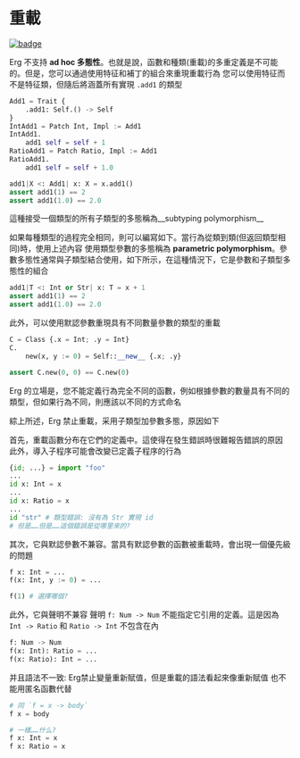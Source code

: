 # 重載

[![badge](https://img.shields.io/endpoint.svg?url=https%3A%2F%2Fgezf7g7pd5.execute-api.ap-northeast-1.amazonaws.com%2Fdefault%2Fsource_up_to_date%3Fowner%3Derg-lang%26repos%3Derg%26ref%3Dmain%26path%3Ddoc/EN/syntax/type/advanced/overloading.md%26commit_hash%3D51de3c9d5a9074241f55c043b9951b384836b258)](https://gezf7g7pd5.execute-api.ap-northeast-1.amazonaws.com/default/source_up_to_date?owner=erg-lang&repos=erg&ref=main&path=doc/EN/syntax/type/advanced/overloading.md&commit_hash=51de3c9d5a9074241f55c043b9951b384836b258)

Erg 不支持 __ad hoc 多態性__。也就是說，函數和種類(重載)的多重定義是不可能的。但是，您可以通過使用特征和補丁的組合來重現重載行為
您可以使用特征而不是特征類，但隨后將涵蓋所有實現 `.add1` 的類型

```python
Add1 = Trait {
    .add1: Self.() -> Self
}
IntAdd1 = Patch Int, Impl := Add1
IntAdd1.
    add1 self = self + 1
RatioAdd1 = Patch Ratio, Impl := Add1
RatioAdd1.
    add1 self = self + 1.0

add1|X <: Add1| x: X = x.add1()
assert add1(1) == 2
assert add1(1.0) == 2.0
```

這種接受一個類型的所有子類型的多態稱為__subtyping polymorphism__

如果每種類型的過程完全相同，則可以編寫如下。當行為從類到類(但返回類型相同)時，使用上述內容
使用類型參數的多態稱為 __parametric polymorphism__。參數多態性通常與子類型結合使用，如下所示，在這種情況下，它是參數和子類型多態性的組合

```python
add1|T <: Int or Str| x: T = x + 1
assert add1(1) == 2
assert add1(1.0) == 2.0
```

此外，可以使用默認參數重現具有不同數量參數的類型的重載

```python
C = Class {.x = Int; .y = Int}
C.
    new(x, y := 0) = Self::__new__ {.x; .y}

assert C.new(0, 0) == C.new(0)
```

Erg 的立場是，您不能定義行為完全不同的函數，例如根據參數的數量具有不同的類型，但如果行為不同，則應該以不同的方式命名

綜上所述，Erg 禁止重載，采用子類型加參數多態，原因如下

首先，重載函數分布在它們的定義中。這使得在發生錯誤時很難報告錯誤的原因
此外，導入子程序可能會改變已定義子程序的行為

```python
{id; ...} = import "foo"
...
id x: Int = x
...
id x: Ratio = x
...
id "str" # 類型錯誤: 沒有為 Str 實現 id
# 但是……但是……這個錯誤是從哪里來的?
```

其次，它與默認參數不兼容。當具有默認參數的函數被重載時，會出現一個優先級的問題

```python
f x: Int = ...
f(x: Int, y := 0) = ...

f(1) # 選擇哪個?
```

此外，它與聲明不兼容
聲明 `f: Num -> Num` 不能指定它引用的定義。這是因為 `Int -> Ratio` 和 `Ratio -> Int` 不包含在內

```python
f: Num -> Num
f(x: Int): Ratio = ...
f(x: Ratio): Int = ...
```

并且語法不一致: Erg禁止變量重新賦值，但是重載的語法看起來像重新賦值
也不能用匿名函數代替

```python
# 同 `f = x -> body`
f x = body

# 一樣……什么?
f x: Int = x
f x: Ratio = x
```
